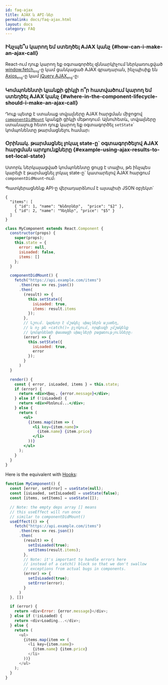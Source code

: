 ```yaml
---
id: faq-ajax
title: AJAX և API-ներ
permalink: docs/faq-ajax.html
layout: docs
category: FAQ
---
```


### Ինչպե՞ս կարող եմ ստեղծել AJAX կանչ {#how-can-i-make-an-ajax-call}

React-ում դուք կարող եք օգտագործել զննարկիչում ներկառուցված [window.fetch](https://developer.mozilla.org/en-US/docs/Web/API/Fetch_API)<sub>`eng`</sub>-ը կամ ցանկացած AJAX գրադարան, ինչպիսիք են [Axios](https://github.com/axios/axios)<sub>`eng`</sub>-ը կամ [jQuery AJAX](https://api.jquery.com/jQuery.ajax/)<sub>`eng`</sub>-ը։

### Կոմպոնենտի կյանքի ցիկլի ո՞ր հատվածում կարող եմ ստեղծել AJAX կանչ {#where-in-the-component-lifecycle-should-i-make-an-ajax-call}

Դուք պետք է ստանաք տվյալները AJAX հարցման միջոցով [`componentDidMount`](/docs/react-component.html#mounting) կյանքի ցիկլի մեթոդում։ Այնուհետև, տվյալները ստանալուց հետո դուք կարող եք օգտագործել `setState`\` կոմպոնենտը թարմացնելու համար։

### Օրինակ. թարմացնել լոկալ state-ը\` օգտագործելով AJAX հարցման արդյունքները {#example-using-ajax-results-to-set-local-state}

Ստորև ներկայացված կոմպոնենտը ցույց է տալիս, թե ինչպես կարելի է թարմացնել լոկալ state-ը\` կատարելով AJAX հարցում `componentDidMount`-ում։

Պատկերացնենք API-ը վերադարձնում է այսպիսի JSON օբյեկտ\`

```
{
  "items": [
    { "id": 1, "name": "Խնձորներ",  "price": "$2" },
    { "id": 2, "name": "Դեղձեր", "price": "$5" }
  ] 
}
```

```jsx
class MyComponent extends React.Component {
  constructor(props) {
    super(props);
    this.state = {
      error: null,
      isLoaded: false,
      items: []
    };
  }

  componentDidMount() {
    fetch("https://api.example.com/items")
      .then(res => res.json())
      .then(
        (result) => {
          this.setState({
            isLoaded: true,
            items: result.items
          });
        },
        // Նշում. կարևոր է մշակել սխալներն այստեղ,
        // և ոչ թե «catch()» բլոկում, որպեսզի չմշակենք
        // կոմպոնենտի փաստացի սխալների բացառությունները։
        (error) => {
          this.setState({
            isLoaded: true,
            error
          });
        }
      )
  }

  render() {
    const { error, isLoaded, items } = this.state;
    if (error) {
      return <div>Սխալ. {error.message}</div>;
    } else if (!isLoaded) {
      return <div>Բեռնում...</div>;
    } else {
      return (
        <ul>
          {items.map(item => (
            <li key={item.name}>
              {item.name} {item.price}
            </li>
          ))}
        </ul>
      );
    }
  }
}
```

Here is the equivalent with [Hooks](https://reactjs.org/docs/hooks-intro.html): 

```js
function MyComponent() {
  const [error, setError] = useState(null);
  const [isLoaded, setIsLoaded] = useState(false);
  const [items, setItems] = useState([]);

  // Note: the empty deps array [] means
  // this useEffect will run once
  // similar to componentDidMount()
  useEffect(() => {
    fetch("https://api.example.com/items")
      .then(res => res.json())
      .then(
        (result) => {
          setIsLoaded(true);
          setItems(result.items);
        },
        // Note: it's important to handle errors here
        // instead of a catch() block so that we don't swallow
        // exceptions from actual bugs in components.
        (error) => {
          setIsLoaded(true);
          setError(error);
        }
      )
  }, [])

  if (error) {
    return <div>Error: {error.message}</div>;
  } else if (!isLoaded) {
    return <div>Loading...</div>;
  } else {
    return (
      <ul>
        {items.map(item => (
          <li key={item.name}>
            {item.name} {item.price}
          </li>
        ))}
      </ul>
    );
  }
}
```
